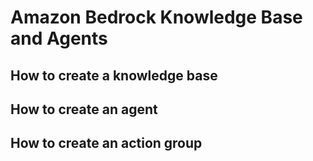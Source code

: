 # Amazon Bedrock Knowledge Base and Agents


## How to create a knowledge base



## How to create an agent



## How to create an action group
